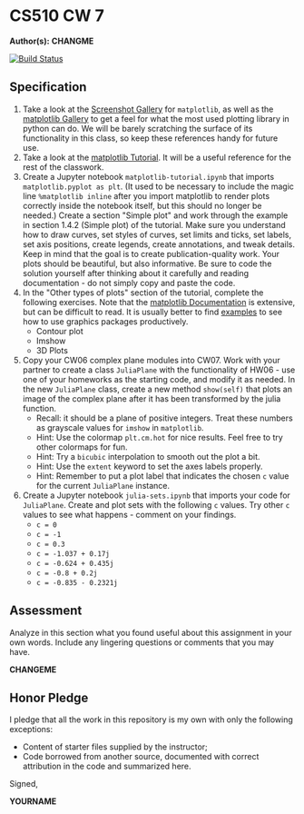 # CS510 CW 7

**Author(s):** **CHANGME**

[![Build Status](https://travis-ci.org/chapman-cs510-2017f/cw-07-YOURNAME.svg?branch=master)](https://travis-ci.org/chapman-cs510-2017f/cw-07-YOURNAME)

## Specification

1. Take a look at the [Screenshot Gallery](http://matplotlib.org/users/screenshots.html) for ```matplotlib```, as well as the [matplotlib Gallery](http://matplotlib.org/gallery.html) to get a feel for what the most used plotting library in python can do. We will be barely scratching the surface of its functionality in this class, so keep these references handy for future use.
1. Take a look at the [matplotlib Tutorial](http://www.scipy-lectures.org/intro/matplotlib/matplotlib.html). It will be a useful reference for the rest of the classwork.
1. Create a Jupyter notebook ```matplotlib-tutorial.ipynb``` that imports ```matplotlib.pyplot as plt```. (It used to be necessary to include the magic line ```%matplotlib inline``` after you import matplotlib to render plots correctly inside the notebook itself, but this should no longer be needed.) Create a section "Simple plot" and work through the example in section 1.4.2 (Simple plot) of the tutorial. Make sure you understand how to draw curves, set styles of curves, set limits and ticks, set labels, set axis positions, create legends, create annotations, and tweak details. Keep in mind that the goal is to create publication-quality work. Your plots should be beautiful, but also informative. Be sure to code the solution yourself after thinking about it carefully and reading documentation - do not simply copy and paste the code.
1. In the "Other types of plots" section of the tutorial, complete the following exercises. Note that the [matplotlib Documentation](http://matplotlib.org/api/pyplot_api.html) is extensive, but can be difficult to read. It is usually better to find [examples](http://matplotlib.org/examples/index.html) to see how to use graphics packages productively.
    * Contour plot
    * Imshow
    * 3D Plots
1. Copy your CW06 complex plane modules into CW07. Work with your partner to create a class ```JuliaPlane``` with the functionality of HW06 - use one of your homeworks as the starting code, and modify it as needed. In the new ```JuliaPlane``` class, create a new method ```show(self)``` that plots an image of the complex plane after it has been transformed by the julia function.
    * Recall: it should be a plane of positive integers. Treat these numbers as grayscale values for ```imshow``` in ```matplotlib```.
    * Hint: Use the colormap ```plt.cm.hot``` for nice results. Feel free to try other colormaps for fun.
    * Hint: Try a ```bicubic``` interpolation to smooth out the plot a bit.
    * Hint: Use the ```extent``` keyword to set the axes labels properly.
    * Hint: Remember to put a plot label that indicates the chosen ```c``` value for the current ```JuliaPlane``` instance.
1. Create a Jupyter notebook ```julia-sets.ipynb``` that imports your code for ```JuliaPlane```. Create and plot sets with the following ```c``` values. Try other ```c``` values to see what happens - comment on your findings.
    * ```c = 0```
    * ```c = -1```
    * ```c = 0.3```
    * ```c = -1.037 + 0.17j```
    * ```c = -0.624 + 0.435j```
    * ```c = -0.8 + 0.2j```
    * ```c = -0.835 - 0.2321j```


## Assessment

Analyze in this section what you found useful about this assignment in your own words. Include any lingering questions or comments that you may have.

**CHANGEME**

## Honor Pledge

I pledge that all the work in this repository is my own with only the following exceptions:

* Content of starter files supplied by the instructor;
* Code borrowed from another source, documented with correct attribution in the code and summarized here.

Signed,

**YOURNAME**
